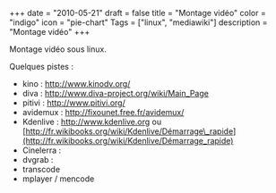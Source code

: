 +++
date = "2010-05-21"
draft = false
title = "Montage vidéo"
color = "indigo"
icon = "pie-chart"
Tags = ["linux", "mediawiki"]
description = "Montage vidéo"
+++

Montage vidéo sous linux.

Quelques pistes :

-   kino : <http://www.kinodv.org/>
-   diva : <http://www.diva-project.org/wiki/Main_Page>
-   pitivi : <http://www.pitivi.org/>
-   avidemux : <http://fixounet.free.fr/avidemux/>
-   Kdenlive : <http://www.kdenlive.org> ou
    [http://fr.wikibooks.org/wiki/Kdenlive/Démarrage\_rapide](http://fr.wikibooks.org/wiki/Kdenlive/Démarrage_rapide)
-   Cinelerra :
-   dvgrab :
-   transcode
-   mplayer / mencode

